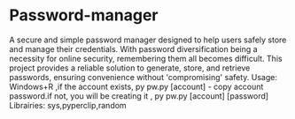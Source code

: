 # Password-manager
A secure and simple password manager designed to help users safely store and manage their credentials. With password diversification being a necessity for online security, remembering them all becomes difficult. This project provides a reliable solution to generate, store, and retrieve passwords, ensuring convenience without 'compromising' safety.
Usage:
Windows+R ,if the account exists, py pw.py [account] - copy account password.if not, you will be creating it , py pw.py [account] [password]
Librairies: sys,pyperclip,random